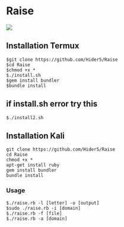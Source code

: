 # Raise
![](https://img.shields.io/badge/Ruby-yellowgreen.svg)
## Installation Termux
```
$git clone https://github.com/Hider5/Raise
$cd Raise
$chmod +x *
$./install.sh
$gem install bundler
$bundle install
```
## if install.sh error try this
```
$./install2.sh
```
## Installation Kali
```
git clone https://github.com/Hider5/Raise
cd Raise
chmod +x *
apt-get install ruby
gem install bundler
bundle install
```
### Usage
```
$./raise.rb -l [letter] -o [output]
$sudo ./raise.rb -i [domain]
$./raise.rb -f [file]
$./raise.rb -a [domain]
```
